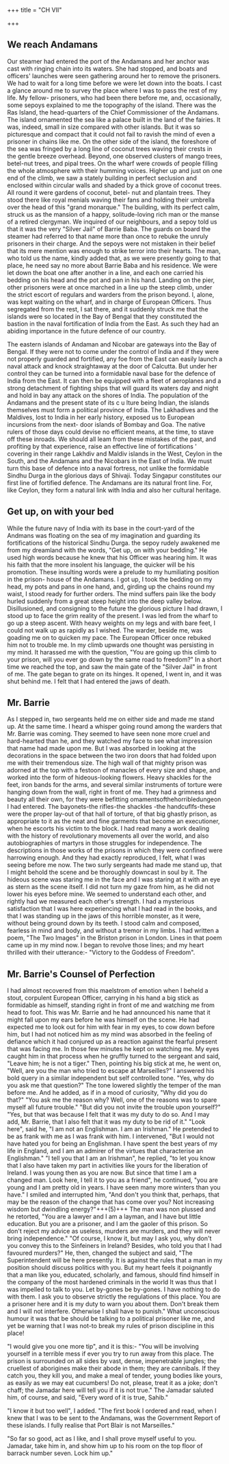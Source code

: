 +++
title = "CH VII"

+++

## We reach Andamans

Our steamer had entered the port of the Andamans and her anchor was cast with ringing chain into its waters. She had stopped, and boats and officers' launches were seen gathering around her to remove the prisoners. We had to wait for a long time before we were let down into the boats. I cast a glance around me to survey the place where I was to pass the rest of my life. My fellow- prisoners, who had been there before me, and, occasionally, some sepoys explained to me the topography of the island. There was the Ras Island, the head-quarters of the Chief Commissioner of the Andamans. The island ornamented the sea like a palace built in the land of the fairies. It was, indeed, small in size compared with other islands. But it was so picturesque and compact that it could not fail to ravish the mind of even a prisoner in chains like me. On the other side of the island, the foreshore of the sea was fringed by a long line of coconut trees waving their crests in the gentle breeze overhead. Beyond, one observed clusters of mango trees, betel-nut trees, and pipal trees. On the wharf were crowds of people filling the whole atmosphere with their humming voices. Higher up and just on one end of the climb, we saw a stately building in perfect seclusion and enclosed within circular walls and shaded by a thick grove of coconut trees. All round it were gardens of coconut, betel- nut and plantain trees. They stood there like royal menials waving their fans and holding their umbrella over the head of this "grand monarque." The building, with its perfect calm, struck us as the mansion of a happy, solitude-loving rich man or the manse of a retired clergyman. We inquired of our neighbours, and a sepoy told us that it was the very "Silver Jail" of Barrie Baba. The guards on board the steamer had referred to that name more than once to rebuke the unruly prisoners in their charge. And the sepoys were not mistaken in their belief that its mere mention was enough to strike terror into their hearts. The man, who told us the name, kindly added that, as we were presently going to that place, he need say no more about Barrie Baba and his residence. We were let down the boat one after another in a line, and each one carried his bedding on his head and the pot and pan in his hand. Landing on the pier, other prisoners were at once marched in a line up the steep climb, under the strict escort of regulars and warders from the prison beyond. I, alone, was kept waiting on the wharf, and in charge of European Officers. Thus segregated from the rest, I sat there, and it suddenly struck me that the islands were so located in the Bay of Bengal that they constituted the bastion in the naval fortification of India from the East. As such they had an abiding importance in the future defence of our country.

The eastern islands of Andaman and Nicobar are gateways into the Bay of Bengal. If they were not to come under the control of India and if they were not properly guarded and fortified, any foe from the East can easily launch a naval attack and knock straightaway at the door of Calcutta. But under her control they can be turned into a formidable naval base for the defence of India from the East. It can then be equipped with a fleet of aeroplanes and a strong detachment of fighting ships that will guard its waters day and night and hold in bay any attack on the shores of India. The population of the Andamans and the present state of its c u lture being Indian, the islands themselves must form a political province of India. The Lakhadives and the Maldives, lost to India in her early history, exposed us to European incursions from the next- door islands of Bombay and Goa. The native rulers of those days could devise no efficient means, at the time, to stave off these inroads. We should all leam from these mistakes of the past, and profiting by that experience, raise an effective line of fortifications ' covering in their range Lakhdiv and Maldiv islands in the West, Ceylon in the South, and the Andamans and the Nicobars in the East of India. We must turn this base of defence into a naval fortress, not unlike the formidable Sindhu Durga in the glorious days of Shivaji. Today Singapur constitutes our first line of fortified defence. The Andamans are its natural front line. For, like Ceylon, they form a natural link with India and also her cultural heritage.

## Get up, on with your bed

While the future navy of India with its base in the court-yard of the Andmans was floating on the sea of my imagination and guarding its fortifications of the historical Sindhu Durga. the sepoy rudely awakened me from my dreamland with the words, "Get up, on with your bedding." He used high words because he knew that his Officer was hearing him. It was his faith that the more insolent his language, the quicker will be his promotion. These insulting words were a prelude to my humiliating position in the prison- house of the Andamans. I got up, I took the bedding on my head, my pots and pans in one hand, and, girding up the chains round my waist, I stood ready for further orders. The mind suffers pain like the body hurled suddenly from a great steep height into the deep valley below. Disillusioned, and consigning to the future the glorious picture I had drawn, I stood up to face the grim reality of the present. I was led from the wharf to go up a steep ascent. With heavy weights on my legs and with bare feet, I could not walk up as rapidly as I wished. The warder, beside me, was goading me on to quicken my pace. The European Officer once rebuked him not to trouble me. In my climb upwards one thought was persisting in my mind. It harassed me with the question, "You are going up this climb to your prison, will you ever go down by the same road to freedom?" In a short time we reached the top, and saw the main gate of the "Silver Jail" in front of me. The gate began to grate on its hinges. It opened, I went in, and it was shut behind me. I felt that I had entered the jaws of death.

## Mr. Barrie

As I stepped in, two sergeants held me on either side and made me stand up. At the same time. I heard a whisper going round among the warders that Mr. Barrie was coming. They seemed to have seen none more cruel and hard-hearted than he, and they watched my face to see what impression that name had made upon me. But I was absorbed in looking at the decorations in the space between the two iron doors that had folded upon me with their tremendous size. The high wall of that mighty prison was adorned at the top with a festoon of manacles of every size and shape, and worked into the form of hideous-looking flowers. Heavy shackles for the feet, iron bands for the arms, and several similar instruments of torture were hanging down from the wall, right in front of me. They had a grimness and beauty all their own, for they were befitting omamentsofthehorribledungeon I had entered. The bayonets-the rifles-the shackles -the handcuflfs-these were the proper lay-out of that hall of torture, of that big ghastly prison, as appropriate to it as the neat and fine garments that become an executioner, when he escorts his victim to the block. I had read many a work dealing with the history of revolutionary movements all over the world, and also autobiographies of martyrs in those struggles for independence. The descriptions in those works of the prisons in which they were confined were harrowing enough. And they had exactly reproduced, I felt, what I was seeing before me now. The two surly sergeants had made me stand up, that I might behold the scene and be thoroughly downcast in soul by it. The hideous scene was staring me in the face and I was staring at it with an eye as stern as the scene itself. I did not turn my gaze from him, as he did not lower his eyes before mine. We seemed to understand each other, and rightly had we measured each other's strength. I had a mysterious satisfaction that I was here experiencing what I had read in the books, and that I was standing up in the jaws of this horrible monster, as it were, without being ground down by its teeth. I stood calm and composed, fearless in mind and body, and without a tremor in my limbs. I had written a poem, "The Two Images" in the Briston prison in London. Lines in that poem came up in my mind now. I began to revolve those lines; and my heart thrilled with their utterance:- "Victory to the Goddess of Freedom".

## Mr. Barrie's Counsel of Perfection

I had almost recovered from this maelstrom of emotion when I beheld a stout, corpulent European Officer, carrying in his hand a big stick as formidable as himself, standing right in front of me and watching me from head to foot. This was Mr. Barrie and he had announced his name that it might fall upon my ears before he was himself on the scene. He had expected me to look out for him with fear in my eyes, to cow down before him, but I had not noticed him as my mind was absorbed in the feeling of defiance which it had conjured up as a reaction against the fearful present that was facing me. In those few minutes he kept on watching me. My eyes caught him in that process when he gruffly turned to the sergeant and said, "Leave him; he is not a tiger." Then, pointing his big stick at me, he went on, "Well, are you the man who tried to escape at Marseilles?" I answered his bold query in a similar independent but self controlled tone. "Yes, why do you ask me that question?" The tone lowered slightly the temper of the man before me. And he added, as if in a mood of curiosity, "Why did you do that?" "You ask me the reason why? Well, one of the reasons was to spare myself all future trouble." "But did you not invite the trouble upon yourself?" "Yes, but that was because I felt that it was my duty to do so. And I may add, Mr. Barrie, that I also felt that it was my duty to be rid of it." "Look here", said he, "I am not an Englishman. I am an Irishman." He pretended to be as frank with me as I was frank with him. I intervened, "But I would not have hated you for being an Englishman. I have spent the best years of my life in England, and I am an admirer of the virtues that characterise an Englishman." "I tell you that I am an Irishman", he replied, "to let you know that I also have taken my part in activities like yours for the liberation of Ireland. I was young then as you are now. But since that time I am a changed man. Look here, I tell it to you as a friend", he continued, "you are young and I am pretty old in years. I have seen many more winters than you have." I smiled and interrupted him, "And don't you think that, perhaps, that may be the reason of the change that has come over you? Not increasing wisdom but dwindling energy?"+++(5)+++ The man was non plussed and he retorted, "You are a lawyer and I am a layman, and I have but little education. But you are a prisoner, and I am the gaoler of this prison. So don't reject my advice as useless, murders are murders, and they will never bring independence." "Of course, I know it, but may I ask you, why don't you convey this to the Sinfeiners in Ireland? Besides, who told you that I had favoured murders?" He, then, changed the subject and said, "The Superintendent will be here presently. It is against the rules that a man in my position should discuss politics with you. But my heart feels it poignantly that a man like you, educated, scholarly, and famous, should find himself in the company of the most hardened criminals in the world It was thus that I was impelled to talk to you. Let by-gones be by-gones. I have nothing to do with them. I ask you to observe strictly the regulations of this place. You are a prisoner here and it is my duty to warn you about them. Don't break them and I will not interfere. Otherwise I shall have to punish." What unconscious humour it was that be should be talking to a political prisoner like me, and yet be warning that I was not-to break my rules of prison discipline in this place!

"I would give you one more tip", and it is this:- "You will be involving yourself in a terrible mess if ever you try to run away from this place. The prison is surrounded on all sides by vast, dense, impenetrable jungles; the cruellest of aborigines make their abode in them; they are cannibals. If they catch you, they kill you, and make a meal of tender, young bodies like yours, as easily as we may eat cucumbers! Do not, please, treat it as a joke; don't chaff; the Jamadar here will tell you if it is not true." The Jamadar saluted him, of course, and said, "Every word of it is true, Sahib."

"I know it but too well", I added. "The first book I ordered and read, when I knew that I was to be sent to the Andamans, was the Government Report of these islands. I fully realise that Port Blair is not Marseilles."

"So far so good, act as I like, and I shall prove myself useful to you. Jamadar, take him in, and show him up to his room on the top floor of barrack number seven. Lock him up."
